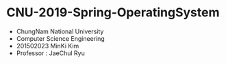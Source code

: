 # CNU-2019-Spring-OperatingSystem
- ChungNam National University
- Computer Science Engineering
- 201502023 MinKi Kim
- Professor : JaeChul Ryu

